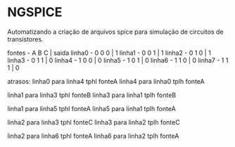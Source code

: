 # NGSPICE
Automatizando a criação de arquivos spice para simulação de circuitos de transistores.

fontes - A B C | saida
linha0 - 0 0 0 | 1
linha1 - 0 0 1 | 1
linha2 - 0 1 0 | 1
linha3 - 0 1 1 | 0
linha4 - 1 0 0 | 0
linha5 - 1 0 1 | 0
linha6 - 1 1 0 | 0
linha7 - 1 1 1 | 0

atrasos:
linha0 para linha4 tphl fonteA
linha4 para linha0 tplh fonteA

linha1 para linha3 tphl fonteB
linha3 para linha1 tplh fonteB

linha1 para linha5 tphl fonteA
linha5 para linha1 tplh fonteA

linha2 para linha3 tphl fonteC
linha3 para linha2 tplh fonteC

linha2 para linha6 tphl fonteA
linha6 para linha2 tplh fonteA
